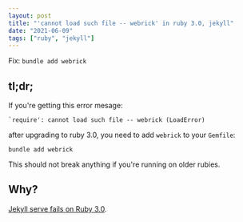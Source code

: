 ```yaml
---
layout: post
title: "'cannot load such file -- webrick' in ruby 3.0, jekyll"
date: "2021-06-09"
tags: ["ruby", "jekyll"]
---
```


Fix:  `bundle add webrick`

## tl;dr;
If you're getting this error mesage:

```
`require': cannot load such file -- webrick (LoadError)
```

after upgrading to ruby 3.0, you need to add `webrick` to your `Gemfile`:

```
bundle add webrick
```

This should not break anything if you're running on older rubies.

## Why?
[Jekyll serve fails on Ruby 3.0](https://github.com/jekyll/jekyll/issues/8523).
